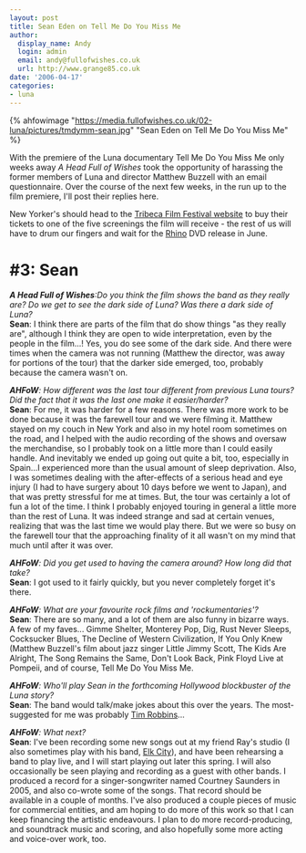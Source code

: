 ```yaml
---
layout: post
title: Sean Eden on Tell Me Do You Miss Me
author:
  display_name: Andy
  login: admin
  email: andy@fullofwishes.co.uk
  url: http://www.grange85.co.uk
date: '2006-04-17'
categories:
- luna
---
```

{% ahfowimage "https://media.fullofwishes.co.uk/02-luna/pictures/tmdymm-sean.jpg" "Sean Eden on Tell Me Do You Miss Me" %}

With the premiere of the Luna documentary Tell Me Do You Miss Me only weeks
away _A Head Full of Wishes_ took the opportunity of harassing the former
members of Luna and director Matthew Buzzell with an email questionnaire. Over
the course of the next few weeks, in the run up to the film premiere, I'll
post their replies here.

New Yorker's should head to the [Tribeca Film Festival
website](https://web.archive.org/web/20060417+/http://www.tribecafilmfestival.org) to buy their tickets to one of
the five screenings the film will receive - the rest of us will have to drum
our fingers and wait for the [Rhino](https://web.archive.org/web/20060417+/http://www.rhino.com) DVD release in
June.

# #3: Sean

_**A Head Full of Wishes**:Do you think the film shows the band as they really are? Do we get to see the dark side of Luna? Was there a dark side of Luna?_  
**Sean**: I think there are parts of the film that do show things "as they really are", although I think they are open to wide interpretation, even by the people in the film...! Yes, you do see some of the dark side. And there were times when the camera was not running (Matthew the director, was away for portions of the tour) that the darker side emerged, too, probably because the camera wasn't on.

_**AHFoW**: How different was the last tour different from previous Luna tours? Did the fact that it was the last one make it easier/harder?_  
**Sean**: For me, it was harder for a few reasons. There was more work to be done because it was the farewell tour and we were filming it. Matthew stayed on my couch in New York and also in my hotel room sometimes on the road, and I helped with the audio recording of the shows and oversaw the merchandise, so I probably took on a little more than I could easily handle. And inevitably we ended up going out quite a bit, too, especially in Spain...I experienced more than the usual amount of sleep deprivation. Also, I was sometimes dealing with the after-effects of a serious head and eye injury (I had to have surgery about 10 days before we went to Japan), and that was pretty stressful for me at times. But, the tour was certainly a lot of fun a lot of the time. I think I probably enjoyed touring in general a little more than the rest of Luna. It was indeed strange and sad at certain venues, realizing that was the last time we would play there. But we were so busy on the farewell tour that the approaching finality of it all wasn't on my mind that much until after it was over.

_**AHFoW**: Did you get used to having the camera around? How long did that take?_  
**Sean**: I got used to it fairly quickly, but you never completely forget it's there.

_**AHFoW**: What are your favourite rock films and 'rockumentaries'?_  
**Sean**: There are so many, and a lot of them are also funny in bizarre ways. A few of my faves... Gimme Shelter, Monterey Pop, Dig, Rust Never Sleeps, Cocksucker Blues, The Decline of Western Civilization, If You Only Knew (Matthew Buzzell's film about jazz singer Little Jimmy Scott, The Kids Are Alright, The Song Remains the Same, Don't Look Back, Pink Floyd Live at Pompeii, and of course, Tell Me Do You Miss Me.

_**AHFoW**: Who'll play Sean in the forthcoming Hollywood blockbuster of the Luna story?_  
**Sean**: The band would talk/make jokes about this over the years. The most-suggested for me was probably [Tim Robbins](http://en.wikipedia.org/wiki/Tim_Robbins)...

_**AHFoW**: What next?_  
**Sean**: I've been recording some new songs out at my friend Ray's studio (I also sometimes play with his band, [Elk City](https://web.archive.org/web/20060417+/http://www.elkcity.net/)), and have been rehearsing a band to play live, and I will start playing out later this spring. I will also occasionally be seen playing and recording as a guest with other bands. I produced a record for a singer-songwriter named Courtney Saunders in 2005, and also co-wrote some of the songs. That record should be available in a couple of months. I've also produced a couple pieces of music for commercial entities, and am hoping to do more of this work so that I can keep financing the artistic endeavours. I plan to do more record-producing, and soundtrack music and scoring, and also hopefully some more acting and voice-over work, too.

